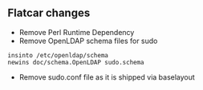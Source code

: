 ## Flatcar changes
- Remove Perl Runtime Dependency
- Remove OpenLDAP schema files for sudo
```
insinto /etc/openldap/schema
newins doc/schema.OpenLDAP sudo.schema
```
- Remove sudo.conf file as it is shipped via baselayout

